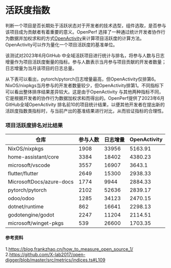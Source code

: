 # 活跃度指数
判断一个项目是否长期处于活跃状态对于开发者的技术选型，组件选取，是否参与该项目成为贡献者有着重要的意义。OpenPerf 选择了一种通过统计开发者协作行为数据并加权求和的方式[OpenActivity](https://blog.frankzhao.cn/how_to_measure_open_source_1/)来计算项目活跃度的计算方法。OpenActivity可以作为量化一个项目活跃度的基准单位。

该测试对2023年6月GitHub 中全域活跃项目进行统计与排名，将参与人数与日志增量作为项目活跃度衡量的指标。参与人数表示当月参与项目贡献的开发者数量；日志增量为当月该项目的日志总量。

从下表可以看出，pytorch/pytorch日志增量最高，但OpenActivity仅排第6。NixOS/nixpkgs当月参与的开发者数量较少，但OpenActivity排第1。不同指标下可以看出整体排序结果差异较大。这是由于OpenActivity 与其他两种指标不同，它是根据开发者的协作行为数据加权求和而得出的。OpenPerf提供了2023年6月GitHub全域OpenActivity 排名前10的项目统计结果，以便其他开发者在提出新的活跃度指数类指标时，与当前产出的基准结果进行对比，从而验证指标的合理性。
### 项目活跃度排名对比结果
|仓库|参与人数|日志增量|OpenActivity|
|  ----  | ----  | ----  | ----  |
| NixOS/nixpkgs|1908|33956|5163.91|
|home-assistant/core|3384|18402|4380.23|
|microsoft/vscode|3557|16907|3643.1|
|flutter/flutter|2649|15300|2938.33|
|MicrosoftDocs/azure-docs|1774|9944|2884.33|
|pytorch/pytorch|2102|52636|2839.17|
|odoo/odoo|1285|34123|2470.15|
|dotnet/runtime|862|16641|2298.13|
|godotengine/godot|2247|11204|2114.51|
|microsoft/winget-pkgs|539|26600|1703.35|

#### 参考资料
1.https://blog.frankzhao.cn/how_to_measure_open_source_1/  
2.https://github.com/X-lab2017/open-digger/blob/master/src/metrics/indices.ts#L109
